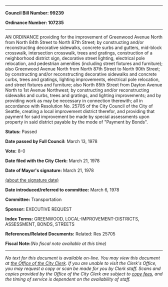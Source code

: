 

********

**Council Bill Number: 99239**
   
**Ordinance Number: 107235**
********

 AN ORDINANCE providing for the improvement of Greenwood Avenue North from North 84th Street to North 87th Street; by constructing and/or reconstructing decorative sidewalks, concrete surbs and gutters, mid-block crosswalk, intersection crosswalk, trees and gratings, construction of a neighborhood district sign, decorative street lighting, electrical pole relocation, and pedestrian amenities (including street fixtures and furniture); also Greenwood Avenue North from North 87th Street to North 90th Street; by constructing and/or reconstructing decorative sidewalks and concrete curbs, trees and gratings, lighting improvements, electrical pole relocation, and street fixtures and furniture; also North 85th Street from Dayton Avenue North to 1st Avenue Northwest; by constructing and/or reconstructing sidewalks and curbs, trees and gratings, and lighting improvements; and by providing work as may be necessary in connection therewith; all in accordance with Resolution No. 25705 of the City Council of the City of Seattle, creating a local improvement district therefor, and providing that payment for said improvement be made by special assessments upon property in said district payable by the mode of "Payment by Bonds".

**Status:** Passed
   
**Date passed by Full Council:** March 13, 1978
   
**Vote:** 8-0
   
**Date filed with the City Clerk:** March 21, 1978
   
**Date of Mayor's signature:** March 21, 1978
   
[(about the signature date)](/~public/approvaldate.htm)
   
   
   
**Date introduced/referred to committee:** March 6, 1978
   
**Committee:** Transportation
   
**Sponsor:** EXECUTIVE REQUEST
   
   
**Index Terms:** GREENWOOD, LOCAL-IMPROVEMENT-DISTRICTS, ASSESSMENT, BONDS, STREETS

**References/Related Documents:** Related: Res 25705

**Fiscal Note:**_(No fiscal note available at this time)_
********

_No text for this document is available on-line. You may view this document at [the Office of the City Clerk](http://www.seattle.gov/leg/clerk/contactUs.htm). If you are unable to visit the Clerk's Office, you may request a copy or scan be made for you by Clerk staff. Scans and copies provided by the Office of the City Clerk are subject to [copy fees](http://clerk.seattle.gov/~public/clerkfees.htm), and the timing of service is dependent on the availability of staff._


